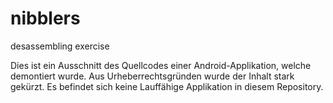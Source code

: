 # nibblers
desassembling exercise

Dies ist ein Ausschnitt des Quellcodes einer Android-Applikation, welche demontiert wurde.
Aus Urheberrechtsgründen wurde der Inhalt stark gekürzt. Es befindet sich keine Lauffähige Applikation in diesem Repository.
